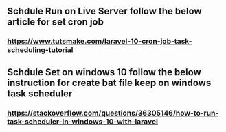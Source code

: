 ## Schdule Run on Live Server follow the below article for set cron job

### https://www.tutsmake.com/laravel-10-cron-job-task-scheduling-tutorial

## Schdule Set on windows 10 follow the below instruction for create bat file keep on windows task scheduler 

### https://stackoverflow.com/questions/36305146/how-to-run-task-scheduler-in-windows-10-with-laravel
